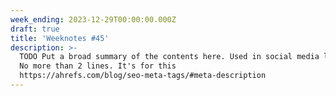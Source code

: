 ```yaml
---
week_ending: 2023-12-29T00:00:00.000Z
draft: true
title: 'Weeknotes #45'
description: >-
  TODO Put a broad summary of the contents here. Used in social media links etc.
  No more than 2 lines. It's for this
  https://ahrefs.com/blog/seo-meta-tags/#meta-description
---
```


